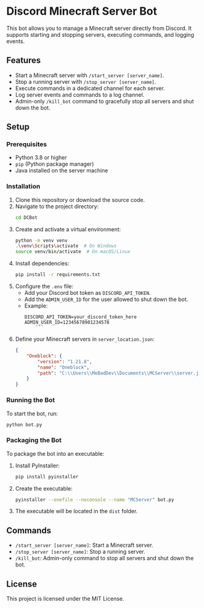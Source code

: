# Discord Minecraft Server Bot

This bot allows you to manage a Minecraft server directly from Discord. It supports starting and stopping servers, executing commands, and logging events.

## Features
- Start a Minecraft server with `/start_server [server_name]`.
- Stop a running server with `/stop_server [server_name]`.
- Execute commands in a dedicated channel for each server.
- Log server events and commands to a log channel.
- Admin-only `/kill_bot` command to gracefully stop all servers and shut down the bot.

## Setup

### Prerequisites
- Python 3.8 or higher
- `pip` (Python package manager)
- Java installed on the server machine

### Installation
1. Clone this repository or download the source code.
2. Navigate to the project directory:
   ```bash
   cd DCBot
   ```
3. Create and activate a virtual environment:
   ```bash
   python -m venv venv
   .\venv\Scripts\activate  # On Windows
   source venv/bin/activate  # On macOS/Linux
   ```
4. Install dependencies:
   ```bash
   pip install -r requirements.txt
   ```
5. Configure the `.env` file:
   - Add your Discord bot token as `DISCORD_API_TOKEN`.
   - Add the `ADMIN_USER_ID` for the user allowed to shut down the bot.
   - Example:
     ```env
     DISCORD_API_TOKEN=your_discord_token_here
     ADMIN_USER_ID=12345678901234578
         ```
6. Define your Minecraft servers in `server_location.json`:
   ```json
   {
       "Oneblock": {
           "version": "1.21.8",
           "name": "Oneblock",
           "path": "C:\\Users\\MeBadDev\\Documents\\MCServer\\server.jar"
       }
   }
   ```

### Running the Bot
To start the bot, run:
```bash
python bot.py
```

### Packaging the Bot
To package the bot into an executable:
1. Install PyInstaller:
   ```bash
   pip install pyinstaller
   ```
2. Create the executable:
   ```bash
   pyinstaller --onefile --noconsole --name "MCServer" bot.py
   ```
3. The executable will be located in the `dist` folder.

## Commands
- `/start_server [server_name]`: Start a Minecraft server.
- `/stop_server [server_name]`: Stop a running server.
- `/kill_bot`: Admin-only command to stop all servers and shut down the bot.

## License
This project is licensed under the MIT License.
